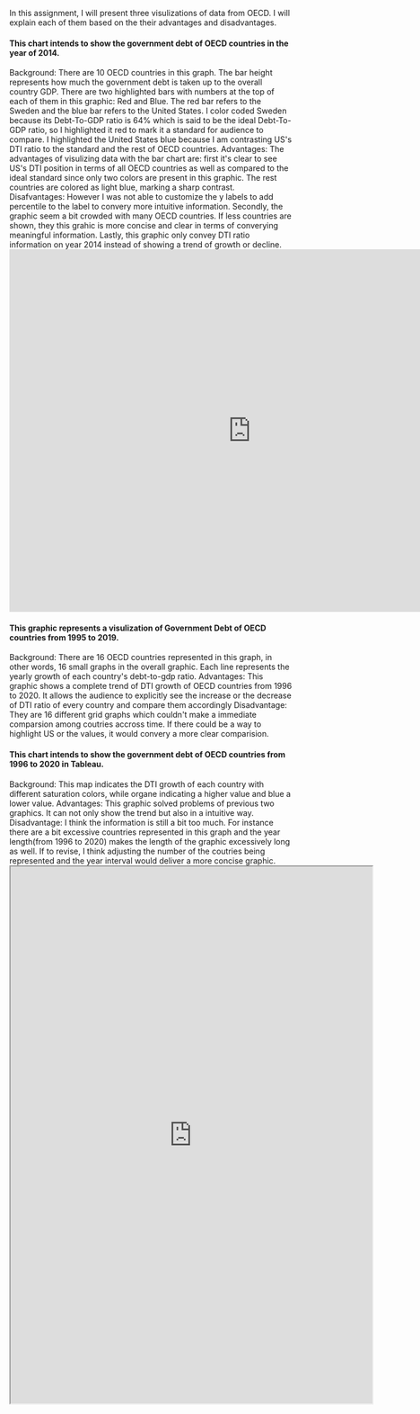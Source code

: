 In this assignment, I will present three visulizations of data from OECD. I will explain each of them based on the their advantages and disadvantages. 
<h4 class="h3">This chart intends to show the government debt of OECD countries in the year of 2014.</h4>
Background: There are 10 OECD countries in this graph. The bar height represents how much the government debt is taken up to the overall country GDP. There are two highlighted bars with numbers at the top of each of them in this graphic: Red and Blue. The red bar refers to the Sweden and the blue bar refers to the United States. I color coded Sweden because its Debt-To-GDP ratio is 64% which is said to be the ideal Debt-To-GDP ratio, so I highlighted it red to mark it a standard for audience to compare. I highlighted the United States blue because I am contrasting US's DTI ratio to the standard and the rest of OECD countries. 
Advantages: The advantages of visulizing data with the bar chart are: first it's clear to see US's DTI position in terms of all OECD countries as well as compared to the ideal standard since only two colors are present in this graphic. The rest countries are colored as light blue, marking a sharp contrast. 
Disafvantages: However I was not able to customize the y labels to add percentile to the label to convery more intuitive information. Secondly, the graphic seem a bit crowded with many OECD countries. If less countries are shown, they this grahic is more concise and clear in terms of converying meaningful information. Lastly, this graphic only convey DTI ratio information on year 2014 instead of showing a trend of growth or decline. 
<iframe src="https://data.oecd.org/chart/65JX" width="860" height="645" style="border: 0" mozallowfullscreen="true" webkitallowfullscreen="true" allowfullscreen="true"><a href="https://data.oecd.org/chart/65JX" target="_blank">OECD Chart: General government debt, Total, % of GDP, Annual, 2014</a></iframe>
<h4 class="h3">This graphic represents a visulization of Government Debt of OECD countries from 1995 to 2019.</h4>
Background: There are 16 OECD countries represented in this graph, in other words, 16 small graphs in the overall graphic. Each line represents the yearly growth of each country's debt-to-gdp ratio.
Advantages: This graphic shows a complete trend of DTI growth of OECD countries from 1996 to 2020. It allows the audience to explicitly see the increase or the decrease of DTI ratio of every country and compare them accordingly 
Disadvantage: They are 16 different grid graphs which couldn't make a immediate comparsion among coutries accross time. If there could be a way to highlight US or the values, it would convery a more clear comparision. 
<div class="flourish-embed flourish-chart" data-src="visualisation/3747790" data-url="https://flo.uri.sh/visualisation/3747790/embed" aria-label=""><script src="https://public.flourish.studio/resources/embed.js"></script></div>
<h4 class="h3">This chart intends to show the government debt of OECD countries from 1996 to 2020 in Tableau.</h4>
Background: This map indicates the DTI growth of each country with different saturation colors, while organe indicating a higher value and blue a lower value.
Advantages: This graphic solved problems of previous two graphics. It can not only show the trend but also in a intuitive way. 
Disadvantage: I think the information is still a bit too much. For instance there are a bit excessive countries represented in this graph and the year length(from 1996 to 2020) makes the length of the graphic excessively long as well. If to revise, I think adjusting the number of the coutries being represented and the year interval would deliver a more concise graphic. 
<iframe src="https://public.tableau.com/views/Book1_16003061695650/Sheet1?:language=en&:display_count=y&publish=yes&:origin=viz_share_link&:showVizHome=no&:embed=true"
 width="645" height="955"></iframe>
